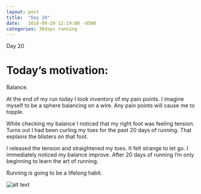```yaml
---
layout: post
title:  "Day 20"
date:   2016-09-20 12:19:00 -0500
categories: 30days running
---
```

Day 20

# Today’s motivation:

Balance.

At the end of my run today I took inventory of my pain points. I imagine myself to be a sphere balancing on a wire. Any pain points will cause me to topple.

While checking my balance I noticed that my right foot was feeling tension. Turns out I had been curling my toes for the past 20 days of running. That explains the blisters on that foot.

I released the tension and straightened my toes. It felt strange to let go. I immediately noticed my balance improve. After 20 days of running I’m only beginning to learn the art of running. 

Running is going to be a lifelong habit. 

![alt text]({{site.baseurl}}/img/day20.jpg "Day 20 - Snapped a screenshot at 5km")